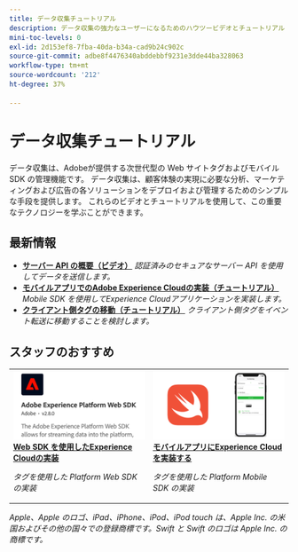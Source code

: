 ```yaml
---
title: データ収集チュートリアル
description: データ収集の強力なユーザーになるためのハウツービデオとチュートリアル
mini-toc-levels: 0
exl-id: 2d153ef8-7fba-40da-b34a-cad9b24c902c
source-git-commit: adbe8f4476340abddebbf9231e3dde44ba328063
workflow-type: tm+mt
source-wordcount: '212'
ht-degree: 37%

---
```


# データ収集チュートリアル

データ収集は、Adobeが提供する次世代型の Web サイトタグおよびモバイル SDK の管理機能です。 データ収集は、顧客体験の実現に必要な分析、マーケティングおよび広告の各ソリューションをデプロイおよび管理するためのシンプルな手段を提供します。 これらのビデオとチュートリアルを使用して、この重要なテクノロジーを学ぶことができます。

<div id="whats-new-section">

## 最新情報

* **[サーバー API の概要（ビデオ）](server-api/overview.md)**
  *認証済みのセキュアなサーバー API を使用してデータを送信します。*
* **[モバイルアプリでのAdobe Experience Cloudの実装（チュートリアル）](https://experienceleague.adobe.com/docs/platform-learn/implement-mobile-sdk/overview.html?lang=ja)**
  *Mobile SDK を使用してExperience Cloudアプリケーションを実装します。*
* **[クライアント側タグの移動（チュートリアル）](event-forwarding/consider-moving-tags.md)**
  *クライアント側タグをイベント転送に移動することを検討します。*

</div>

<div id="recs-overview-body-1"></div>
<div id="recs-overview-body-2"></div>
<div id="recs-overview-body-3"></div>
<div id="recs-overview-body-4"></div>
<div id="recs-overview-body-5"></div>
<div id="recs-overview-body-6"></div>

<div id="staff-picks-section">

## スタッフのおすすめ

<table>
<tr>
  <td>
    <a href="https://experienceleague.adobe.com/docs/platform-learn/implement-web-sdk/overview.html?lang=ja" target="_blank">
      <img alt="Web SDK を使用した Adobe Experience Cloud の実装" src="assets/thumb_websdk.png" />
    </a>
    <div>
      <a href="https://experienceleague.adobe.com/docs/platform-learn/implement-web-sdk/overview.html?lang=ja" target="_blank">
    <strong>Web SDK を使用したExperience Cloudの実装</strong>
    </a>
    </div>
    <p>
    <em>タグを使用した Platform Web SDK の実装</em>
    <p>
  </td>
  <td>
    <a href="https://experienceleague.adobe.com/docs/platform-learn/implement-mobile-sdk/overview.html?lang=ja" target="_blank">
      <img alt="モバイルアプリでの実装" src="assets/thumb_swift.png" />
    </a>
    <div>
      <a href="https://experienceleague.adobe.com/docs/platform-learn/implement-mobile-sdk/overview.html?lang=ja" target="_blank">
    <strong>モバイルアプリにExperience Cloudを実装する</strong>
    </a>
    </div>
    <p>
    <em>タグを使用した Platform Mobile SDK の実装</em>
    <p>
  </td>
</tr>
</table>

</div>

*Apple、Apple のロゴ、iPad、iPhone、iPod、iPod touch は、Apple Inc. の米国およびその他の国々での登録商標です。Swift と Swift のロゴは Apple Inc. の商標です。*
